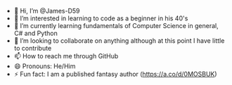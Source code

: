 - 👋 Hi, I’m @James-D59
- 👀 I’m interested in learning to code as a beginner in his 40's
- 🌱 I’m currently learning fundamentals of Computer Science in general, C# and Python
- 💞️ I’m looking to collaborate on anything although at this point I have little to contribute
- 📫 How to reach me through GitHub
- 😄 Pronouns: He/Him
- ⚡ Fun fact: I am a published fantasy author (https://a.co/d/0MOSBUK)

<!---
James-D59/James-D59 is a ✨ special ✨ repository because its `README.md` (this file) appears on your GitHub profile.
You can click the Preview link to take a look at your changes.
--->
